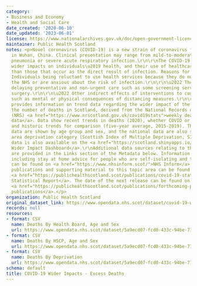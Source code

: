 ```yaml
---
category:
- Business and Economy
- Health and Social Care
date_created: '2020-06-10'
date_updated: '2023-06-01'
license: https://www.nationalarchives.gov.uk/doc/open-government-licence/version/3/
maintainer: Public Health Scotland
notes: <p>Novel coronavirus (COVID-19) is a new strain of coronavirus first identified
  in Wuhan, China. Clinical presentation may range from mild-to-moderate illness to
  pneumonia or severe acute respiratory infection.\r\n\r\nThe COVID-19 pandemic has
  wider impacts on individuals\u2019 health, and their use of healthcare services,
  than those that occur as the direct result of infection. Reasons for this may include:\r\n\r\n\u2022
  Individuals being reluctant to use health services because they do not want to burden
  the NHS or are anxious about the risk of infection.\r\n\r\n\u2022 The health service
  delaying preventative and non-urgent care such as some screening services and planned
  surgery.\r\n\r\n\u2022 Other indirect effects of interventions to control COVID-19,
  such as mental or physical consequences of distancing measures.\r\n\r\nThis dataset
  provides information on trend data regarding the wider impact of the pandemic on
  the number of deaths in Scotland, derived from the National Records of Scotland
  (NRS) <a href="https://www.nrscotland.gov.uk/covid19stats">weekly deaths registration
  data</a>. Data show recent trends in deaths (2020), whether COVID or non-COVID related,
  and historic trends for comparison (five-year average, 2015-2019). The recent trend
  data are shown by age group and sex, and the national data are also shown by broad
  area deprivation category (Scottish Index of Multiple Deprivation, SIMD).\r\n\r\nThis
  data is also available on the <a href="https://scotland.shinyapps.io/phs-covid-wider-impact/">COVID-19
  Wider Impact Dashboard</a>.\r\nAdditional data sources relating to this topic area
  are provided in the Links section of the Metadata below. Information on COVID-19,
  including stay at home advice for people who are self-isolating and their households,
  can be found on <a href="https://www.nhsinform.scot/">NHS Inform</a>.\r\n\r\nAll
  publications and supporting material to this topic area can be found in the weekly
  <a href="https://publichealthscotland.scot/publications/covid-19-statistical-report/">COVID-19
  Statistical Report</a>. The date of the next release can be found on our list of
  <a href="https://publichealthscotland.scot/publications/forthcoming-publications/">forthcoming
  publications</a>.</p>
organization: Public Health Scotland
original_dataset_link: https://www.opendata.nhs.scot/dataset/covid-19-wider-impacts-deaths
records: null
resources:
- format: CSV
  name: Deaths By Health Board, Age and Sex
  url: https://www.opendata.nhs.scot/dataset/5a9ecd07-fcd0-433c-94be-771eb4e0a691/resource/733aad2d-5420-4966-bc34-386a3475623f/download/deaths_hb_agesex_20230601.csv
- format: CSV
  name: Deaths By HSCP, Age and Sex
  url: https://www.opendata.nhs.scot/dataset/5a9ecd07-fcd0-433c-94be-771eb4e0a691/resource/3f8e59f9-6133-46db-b8e6-7efed86a8b7c/download/deaths_hscp_agesex_20230601.csv
- format: CSV
  name: Deaths By Deprivation
  url: https://www.opendata.nhs.scot/dataset/5a9ecd07-fcd0-433c-94be-771eb4e0a691/resource/98648584-4a34-4374-832c-d3f50b6edd80/download/deaths_hb_simd_20230601.csv
schema: default
title: COVID-19 Wider Impacts - Excess Deaths
---
```

